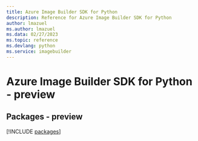 ```yaml
---
title: Azure Image Builder SDK for Python
description: Reference for Azure Image Builder SDK for Python
author: lmazuel
ms.author: lmazuel
ms.data: 02/27/2023
ms.topic: reference
ms.devlang: python
ms.service: imagebuilder
---
```

# Azure Image Builder SDK for Python - preview
## Packages - preview
[!INCLUDE [packages](image-builder-index.md)]